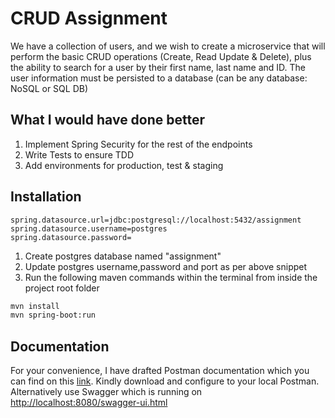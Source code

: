 # CRUD Assignment

We have a collection of users, and we wish to create a microservice that will perform the basic CRUD
operations (Create, Read Update &amp; Delete), plus the ability to search for a user by their first name, last name and ID.
The user information must be persisted to a database (can be any database: NoSQL or SQL DB)

## What I would have done better

1. Implement Spring Security for the rest of the endpoints
2. Write Tests to ensure TDD
3. Add environments for production, test & staging


## Installation

```properties
spring.datasource.url=jdbc:postgresql://localhost:5432/assignment
spring.datasource.username=postgres
spring.datasource.password=
```

1. Create postgres database named "assignment"
2. Update postgres username,password and port as per above snippet
3. Run the following maven commands within the terminal from inside the project root folder

```bash
mvn install
mvn spring-boot:run
```

## Documentation

For your convenience, I have drafted Postman documentation which you can find on this [link](https://app.getpostman.com/api/collections/6cddb178b35ced5ae03f?). Kindly download and configure to your local Postman.
Alternatively use Swagger which is running on [http://localhost:8080/swagger-ui.html](http://localhost:8080/swagger-ui.html) 

